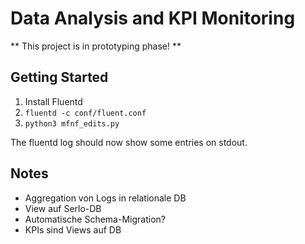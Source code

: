 # Data Analysis and KPI Monitoring

** This project is in prototyping phase! **

## Getting Started

1. Install Fluentd
2. `fluentd -c conf/fluent.conf`
3. `python3 mfnf_edits.py`

The fluentd log should now show some entries on stdout.

## Notes

- Aggregation von Logs in relationale DB
- View auf Serlo-DB
- Automatische Schema-Migration?
- KPIs sind Views auf DB
